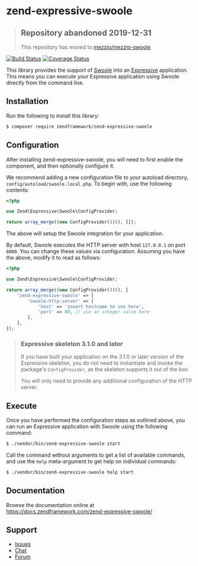 # zend-expressive-swoole

> ## Repository abandoned 2019-12-31
>
> This repository has moved to [mezzio/mezzio-swoole](https://github.com/mezzio/mezzio-swoole).

[![Build Status](https://secure.travis-ci.org/zendframework/zend-expressive-swoole.svg?branch=master)](https://secure.travis-ci.org/zendframework/zend-expressive-swoole)
[![Coverage Status](https://coveralls.io/repos/github/zendframework/zend-expressive-swoole/badge.svg?branch=master)](https://coveralls.io/github/zendframework/zend-expressive-swoole?branch=master)

This library provides the support of [Swoole](https://www.swoole.co.uk/) into
an [Expressive](https://getexpressive.org/) application. This means you can
execute your Expressive application using Swoole directly from the command line.


## Installation

Run the following to install this library:

```bash
$ composer require zendframework/zend-expressive-swoole
```

## Configuration

After installing zend-expressive-swoole, you will need to first enable the
component, and then optionally configure it.

We recommend adding a new configuration file to your autoload directory,
`config/autoload/swoole.local.php`. To begin with, use the following contents:

```php
<?php

use Zend\Expressive\Swoole\ConfigProvider;

return array_merge((new ConfigProvider())(), []);
```

The above will setup the Swoole integration for your application.

By default, Swoole executes the HTTP server with host `127.0.0.1` on port
`8080`. You can change these values via configuration. Assuming you have the
above, modify it to read as follows:

```php
<?php

use Zend\Expressive\Swoole\ConfigProvider;

return array_merge((new ConfigProvider())(), [
    'zend-expressive-swoole' => [
        'swoole-http-server' => [
            'host' => 'insert hostname to use here',
            'port' => 80, // use an integer value here
        ],
    ],
]);
```

> ### Expressive skeleton 3.1.0 and later
>
> If you have built your application on the 3.1.0 or later version of the
> Expressive skeleton, you do not need to instantiate and invoke the package's
> `ConfigProvider`, as the skeleton supports it out of the box.
>
> You will only need to provide any additional configuration of the HTTP server.

## Execute

Once you have performed the configuration steps as outlined above, you can run
an Expressive application with Swoole using the following command:

```bash
$ ./vendor/bin/zend-expressive-swoole start
```

Call the command without arguments to get a list of available commands, and use
the `help` meta-argument to get help on individual commands:

```bash
$ ./vendor/bin/zend-expressive-swoole help start
```

## Documentation

Browse the documentation online at https://docs.zendframework.com/zend-expressive-swoole/

## Support

* [Issues](https://github.com/zendframework/zend-expressive-swoole/issues/)
* [Chat](https://zendframework-slack.herokuapp.com/)
* [Forum](https://discourse.zendframework.com/)
